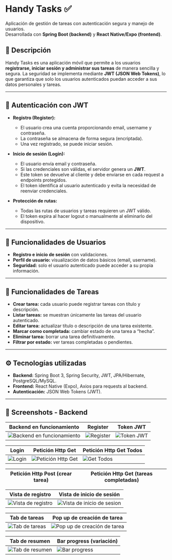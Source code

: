 

# Handy Tasks ✅

Aplicación de gestión de tareas con autenticación segura y manejo de usuarios.  
Desarrollada con **Spring Boot (backend)** y **React Native/Expo (frontend)**.  

## 🚀 Descripción
Handy Tasks es una aplicación móvil que permite a los usuarios **registrarse, iniciar sesión y administrar sus tareas** de manera sencilla y segura. La seguridad se implementa mediante **JWT (JSON Web Tokens)**, lo que garantiza que solo los usuarios autenticados puedan acceder a sus datos personales y tareas.

---

## 🔑 Autenticación con JWT
- **Registro (Register):**
  - El usuario crea una cuenta proporcionando email, username y contraseña.
  - La contraseña se almacena de forma segura (encriptada).
  - Una vez registrado, se puede iniciar sesión.

- **Inicio de sesión (Login):**
  - El usuario envía email y contraseña.
  - Si las credenciales son válidas, el servidor genera un **JWT**.
  - Este token se devuelve al cliente y debe enviarse en cada request a endpoints protegidos.
  - El token identifica al usuario autenticado y evita la necesidad de reenviar credenciales.

- **Protección de rutas:**
  - Todas las rutas de usuarios y tareas requieren un JWT válido.
  - El token expira al hacer logout o manualmente al eliminarlo del dispositivo.

---

## 👤 Funcionalidades de Usuarios
- **Registro e inicio de sesión** con validaciones.
- **Perfil de usuario:** visualización de datos básicos (email, username).
- **Seguridad:** solo el usuario autenticado puede acceder a su propia información.

---

## 📝 Funcionalidades de Tareas
- **Crear tarea:** cada usuario puede registrar tareas con título y descripción.
- **Listar tareas:** se muestran únicamente las tareas del usuario autenticado.
- **Editar tarea:** actualizar título o descripción de una tarea existente.
- **Marcar como completada:** cambiar estado de una tarea a “hecha”.
- **Eliminar tarea:** borrar una tarea definitivamente.
- **Filtrar por estado:** ver tareas completadas o pendientes.

---

## ⚙️ Tecnologías utilizadas
- **Backend:** Spring Boot 3, Spring Security, JWT, JPA/Hibernate, PostgreSQL/MySQL.  
- **Frontend:** React Native (Expo), Axios para requests al backend.  
- **Autenticación:** JSON Web Tokens (JWT).  

---

## 📸 Screenshots - Backend

| Backend en funcionamiento | Register | Token JWT |
|---------------------------|----------|-----------|
| ![Backend en funcionamiento](./assets/backendrun.png) | ![Register](./assets/backendregister.jpg) | ![Token JWT](./assets/backendtoken.jpg) |

| Login | Petición Http Get | Petición Http Get Todos |
|-------|-------------------|-------------------------|
| ![Login](./assets/backendlogin.jpg) | ![Petición Http Get](./assets/backendget.png) | ![Get Todos](./assets/backendgettodos.jpg) |

| Petición Http Post (crear tarea) | Petición Http Get (tareas completadas) |
|----------------------------------|----------------------------------------|

| Vista de registro | Vista de inicio de sesión |
|-------------------|---------------------------|
| ![Vista de registro](./assets/Vistaderegister.png) | ![Vista de inicio de sesion](./assets/Vistainiciodesesion.png) |

| Tab de tareas | Pop up de creación de tarea |
|---------------|-----------------------------|
| ![Tab de tareas](./assets/TabTareas.png) | ![Pop up de creación de tarea](./assets/CrearTarea.png) |

| Tab de resumen | Bar progress (variación) |
|----------------|---------------------------|
| ![Tab de resumen](./assets/Tabresumen.png) | ![Bar progress](./assets/Variaciondelabarprogress(resumen).png) |




